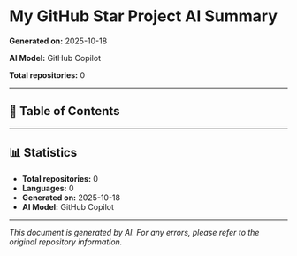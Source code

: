 # My GitHub Star Project AI Summary

**Generated on:** 2025-10-18

**AI Model:** GitHub Copilot

**Total repositories:** 0

---

## 📖 Table of Contents


---


## 📊 Statistics

- **Total repositories:** 0
- **Languages:** 0
- **Generated on:** 2025-10-18
- **AI Model:** GitHub Copilot

---

*This document is generated by AI. For any errors, please refer to the original repository information.*
